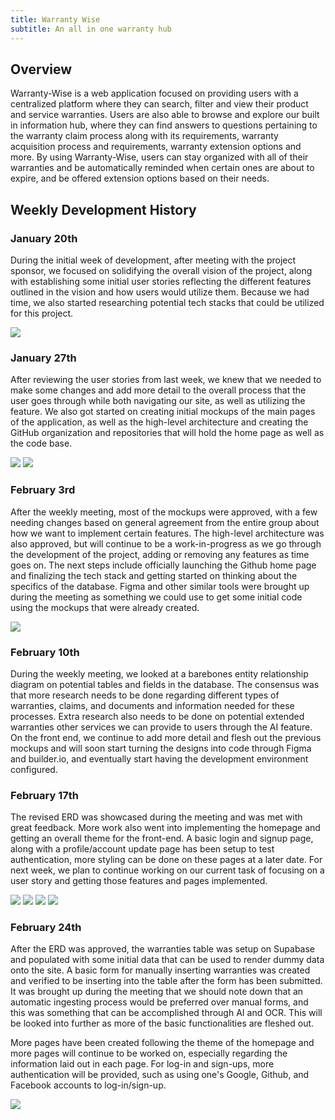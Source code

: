 ```yaml
---
title: Warranty Wise
subtitle: An all in one warranty hub
---
```

## Overview
Warranty-Wise is a web application focused on providing users with a centralized platform where they can search, filter and view their product and service warranties. Users are also able to browse and explore our built in information hub, where they can find answers to questions pertaining to the warranty claim process along with its requirements, warranty acquisition process and requirements, warranty extension options and more. By using Warranty-Wise, users can stay organized with all of their warranties and be automatically reminded when certain ones are about to expire, and be offered extension options based on their needs. 

## Weekly Development History

### January 20th
During the initial week of development, after meeting with the project sponsor, we focused on solidifying the overall vision of the project, along with establishing some initial user stories reflecting the different features outlined in the vision and how users would utilize them. Because we had time, we also started researching potential tech stacks that could be utilized for this project. 

![](doc/initial-user-stories.png)

### January 27th
After reviewing the user stories from last week, we knew that we needed to make some changes and add more detail to the overall process that the user goes through while both navigating our site, as well as utilizing the feature. We also got started on creating initial mockups of the main pages of the application, as well as the high-level architecture and creating the GitHub organization and repositories that will hold the home page as well as the code base. 

![](doc/architecture1.png)
![](doc/architecture2.png)

### February 3rd
After the weekly meeting, most of the mockups were approved, with a few needing changes based on general agreement from the entire group about how we want to implement certain features. The high-level architecture was also approved, but will continue to be a work-in-progress as we go through the development of the project, adding or removing any features as time goes on. The next steps include officially launching the Github home page and finalizing the tech stack and getting started on thinking about the specifics of the database. Figma and other similar tools were brought up during the meeting as something we could use to get some initial code using the mockups that were already created. 

![](doc/mockups.png)

### February 10th
During the weekly meeting, we looked at a barebones entity relationship diagram on potential tables and fields in the database. The consensus was that more research needs to be done regarding different types of warranties, claims, and documents and information needed for these processes. Extra research also needs to be done on potential extended warranties other services we can provide to users through the AI feature. On the front end, we continue to add more detail and flesh out the previous mockups and will soon start turning the designs into code through Figma and builder.io, and eventually start having the development environment configured. 

### February 17th
The revised ERD was showcased during the meeting and was met with great feedback. More work also went into implementing the homepage and getting an overall theme for the front-end. A basic login and signup page, along with a profile/account update page has been setup to test authentication, more styling can be done on these pages at a later date. For next week, we plan to continue working on our current task of focusing on a user story and getting those features and pages implemented. 

![](doc/revised_ERD.png)
![](doc/log_in_and_sign_up.png)
![](doc/update_profile.png)
![](doc/initial_homepage.png)


### February 24th
After the ERD was approved, the warranties table was setup on Supabase and populated with some initial data that can be used to render dummy data onto the site. A basic form for manually inserting warranties was created and verified to be inserting into the table after the form has been submitted. It was brought up during the meeting that we should note down that an automatic ingesting process would be preferred over manual forms, and this was something that can be accomplished through AI and OCR. This will be looked into further as more of the basic functionalities are fleshed out. 

More pages have been created following the theme of the homepage and more pages will continue to be worked on, especially regarding the information laid out in each page. For log-in and sign-ups, more authentication will be provided, such as using one's Google, Github, and Facebook accounts to log-in/sign-up. 

![](doc/warranty_form.png)